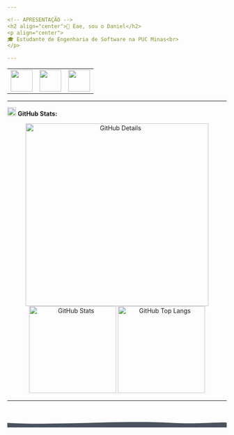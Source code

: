 ```yaml
---

<!-- APRESENTAÇÃO -->
<h2 align="center">👋 Eae, sou o Daniel</h2>
<p align="center">
🎓 Estudante de Engenharia de Software na PUC Minas<br>
</p>

---
```


<!-- ÍCONES DE CONTATO -->
<div align="center">
<table>
<tr>
<td>
<a href="https://github.com/daniel-alv-1" target="_blank" rel="noopener noreferrer">
<img src="https://github.githubassets.com/images/modules/logos_page/GitHub-Mark.png" width="50px" height="50px"/>
</a>
</td>
<td>
<a href="https://www.linkedin.com/in/daniel-alves-oliveira-2b29b0318" target="_blank" rel="noopener noreferrer">
<img src="https://cdn-icons-png.flaticon.com/512/174/174857.png" width="50px" height="50px"/>
</a>
</td>
<td>
<a href="mailto:dnnn.alv@gmail.com?subject=Contato%20via%20GitHub&body=Olá%20Daniel,%20vi%20seu%20perfil%20no%20GitHub%20e%20gostaria%20de%20falar%20com%20você." target="_blank" rel="noopener noreferrer">
<img src="https://cdn-icons-png.flaticon.com/512/732/732200.png" width="50px" height="50px"/>
</a>
</td>
</tr>
</table>
</div>

---

<!-- ESTATÍSTICAS -->
<img height="20" alt="GIF" src="https://raw.githubusercontent.com/daniel-alv-1/daniel-alv-1/main/img/graphic.gif"/> **GitHub Stats:**

<div align="center">
<img alt="GitHub Details" width="420px" src="http://github-profile-summary-cards.vercel.app/api/cards/profile-details?username=daniel-alv-1&theme=github_dark"/>
<img alt="GitHub Stats" width="200px" src="http://github-profile-summary-cards.vercel.app/api/cards/stats?username=daniel-alv-1&theme=github_dark"/>
<img alt="GitHub Top Langs" width="200px" src="http://github-profile-summary-cards.vercel.app/api/cards/repos-per-language?username=daniel-alv-1&theme=github_dark"/>
</div>

---



<div align="center" style="margin-top: 40px;">
  <svg width="100%" height="60" viewBox="0 0 1440 60" xmlns="http://www.w3.org/2000/svg" preserveAspectRatio="none">
    <path fill="#1F2937" fill-opacity="0.8" d="
      M0,30 
      C360,50 720,10 1080,30 
      C1260,40 1440,20 1440,30 
      L1440,60 L0,60 Z">
      <animate 
        attributeName="d" 
        dur="6s" 
        repeatCount="indefinite" 
        values="
          M0,30 C360,50 720,10 1080,30 C1260,40 1440,20 1440,30 L1440,60 L0,60 Z;
          M0,30 C360,10 720,50 1080,30 C1260,20 1440,40 1440,30 L1440,60 L0,60 Z;
          M0,30 C360,50 720,10 1080,30 C1260,40 1440,20 1440,30 L1440,60 L0,60 Z
        "
      />
    </path>
  </svg>
</div>
